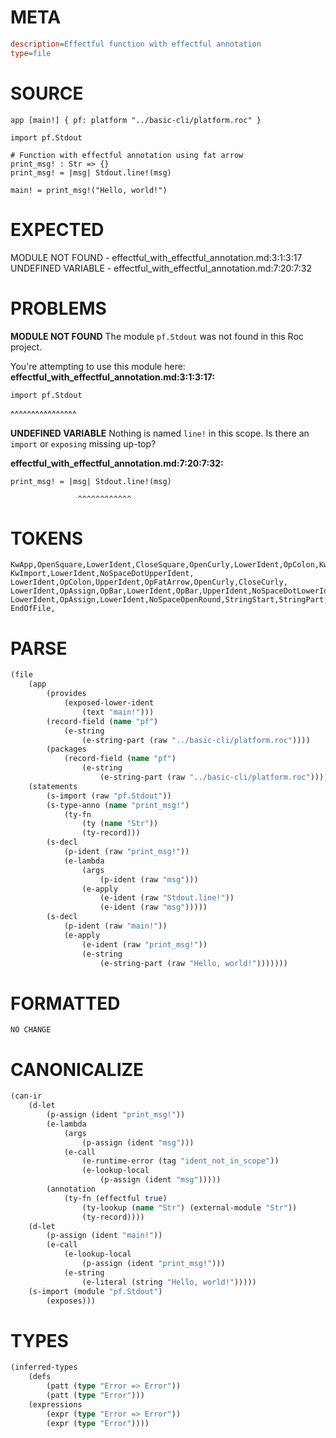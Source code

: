 # META
~~~ini
description=Effectful function with effectful annotation
type=file
~~~
# SOURCE
~~~roc
app [main!] { pf: platform "../basic-cli/platform.roc" }

import pf.Stdout

# Function with effectful annotation using fat arrow
print_msg! : Str => {}
print_msg! = |msg| Stdout.line!(msg)

main! = print_msg!("Hello, world!")
~~~
# EXPECTED
MODULE NOT FOUND - effectful_with_effectful_annotation.md:3:1:3:17
UNDEFINED VARIABLE - effectful_with_effectful_annotation.md:7:20:7:32
# PROBLEMS
**MODULE NOT FOUND**
The module `pf.Stdout` was not found in this Roc project.

You're attempting to use this module here:
**effectful_with_effectful_annotation.md:3:1:3:17:**
```roc
import pf.Stdout
```
^^^^^^^^^^^^^^^^


**UNDEFINED VARIABLE**
Nothing is named `line!` in this scope.
Is there an `import` or `exposing` missing up-top?

**effectful_with_effectful_annotation.md:7:20:7:32:**
```roc
print_msg! = |msg| Stdout.line!(msg)
```
                   ^^^^^^^^^^^^


# TOKENS
~~~zig
KwApp,OpenSquare,LowerIdent,CloseSquare,OpenCurly,LowerIdent,OpColon,KwPlatform,StringStart,StringPart,StringEnd,CloseCurly,
KwImport,LowerIdent,NoSpaceDotUpperIdent,
LowerIdent,OpColon,UpperIdent,OpFatArrow,OpenCurly,CloseCurly,
LowerIdent,OpAssign,OpBar,LowerIdent,OpBar,UpperIdent,NoSpaceDotLowerIdent,NoSpaceOpenRound,LowerIdent,CloseRound,
LowerIdent,OpAssign,LowerIdent,NoSpaceOpenRound,StringStart,StringPart,StringEnd,CloseRound,
EndOfFile,
~~~
# PARSE
~~~clojure
(file
	(app
		(provides
			(exposed-lower-ident
				(text "main!")))
		(record-field (name "pf")
			(e-string
				(e-string-part (raw "../basic-cli/platform.roc"))))
		(packages
			(record-field (name "pf")
				(e-string
					(e-string-part (raw "../basic-cli/platform.roc"))))))
	(statements
		(s-import (raw "pf.Stdout"))
		(s-type-anno (name "print_msg!")
			(ty-fn
				(ty (name "Str"))
				(ty-record)))
		(s-decl
			(p-ident (raw "print_msg!"))
			(e-lambda
				(args
					(p-ident (raw "msg")))
				(e-apply
					(e-ident (raw "Stdout.line!"))
					(e-ident (raw "msg")))))
		(s-decl
			(p-ident (raw "main!"))
			(e-apply
				(e-ident (raw "print_msg!"))
				(e-string
					(e-string-part (raw "Hello, world!")))))))
~~~
# FORMATTED
~~~roc
NO CHANGE
~~~
# CANONICALIZE
~~~clojure
(can-ir
	(d-let
		(p-assign (ident "print_msg!"))
		(e-lambda
			(args
				(p-assign (ident "msg")))
			(e-call
				(e-runtime-error (tag "ident_not_in_scope"))
				(e-lookup-local
					(p-assign (ident "msg")))))
		(annotation
			(ty-fn (effectful true)
				(ty-lookup (name "Str") (external-module "Str"))
				(ty-record))))
	(d-let
		(p-assign (ident "main!"))
		(e-call
			(e-lookup-local
				(p-assign (ident "print_msg!")))
			(e-string
				(e-literal (string "Hello, world!")))))
	(s-import (module "pf.Stdout")
		(exposes)))
~~~
# TYPES
~~~clojure
(inferred-types
	(defs
		(patt (type "Error => Error"))
		(patt (type "Error")))
	(expressions
		(expr (type "Error => Error"))
		(expr (type "Error"))))
~~~
